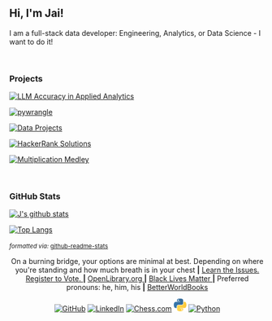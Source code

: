 <h2> Hi, I'm Jai! </h2>

I am a full-stack data developer: Engineering, Analytics, or Data Science - I want to do it!


<br/>


<h3> Projects </h3>

[![LLM Accuracy in Applied Analytics](https://github-readme-stats.vercel.app/api/pin/?username=jaimiles23&repo=LLMAnalyticsAccuracy)](https://github.com/jaimiles23/LLMAnalyticsAccuracy)


[![pywrangle](https://github-readme-stats.vercel.app/api/pin/?username=jaimiles23&repo=pywrangle)](https://github.com/jaimiles23/pywrangle)

[![Data Projects](https://github-readme-stats.vercel.app/api/pin/?username=jaimiles23&repo=Data-Projects)](https://github.com/jaimiles23/Data-Projects)

[![HackerRank Solutions](https://github-readme-stats.vercel.app/api/pin/?username=jaimiles23&repo=HackerRank_Solutions)](https://github.com/jaimiles23/HackerRank_Solutions)

[![Multiplication Medley](https://github-readme-stats.vercel.app/api/pin/?username=jaimiles23&repo=Multiplication-Medley)](https://github.com/jaimiles23/Multiplication-Medley)


<br/>


<h3> GitHub Stats</h3>

[![J's github stats](https://github-readme-stats.vercel.app/api?username=jaimiles23)](https://github.com/anuraghazra/github-readme-stats)

[![Top Langs](https://github-readme-stats.vercel.app/api/top-langs/?username=jaimiles23)](https://github.com/anuraghazra/github-readme-stats)

<i><small>formatted via: </i><a href = "https://github.com/anuraghazra/github-readme-stats">github-readme-stats</a></small>

<p align = "center">
On a burning bridge, your options are minimal at best. Depending on where you're standing and how much breath is in your chest
<b>|</b>    <a href = "https://www.ballotready.org/"> Learn the Issues. </a>
<a href = "https://vote.gov/"> Register to Vote. </a>
<b>|</b>    <a href = "https://openlibrary.org/"> OpenLibrary.org </a>
<b>|</b>    <a href = "https://blacklivesmatters.carrd.co/"> Black Lives Matter </a>
<b>|</b>    Preferred pronouns: he, him, his
<b>|</b>    <a href = "https://www.betterworldbooks.com/"> BetterWorldBooks </a>
</p>

<p align = "center">
    <a href = "https://github.com/jaimiles23"><img src="https://img.shields.io/github/followers/jaimiles23.svg?label=GitHub&style=social" alt="GitHub"></a>
	<a href = "https://www.linkedin.com/in/jaimiles"><img src="https://img.shields.io/badge/LinkedIn--_.svg?style=social&logo=linkedin" alt="LinkedIn"></a>  
    <a href = "https://www.chess.com/member/jaimiles23"><img src = "https://images.chesscomfiles.com/uploads/v1/images_users/tiny_mce/SamCopeland/phpmeXx6V.png" alt = "Chess.com" width = 25></a>  
    <a href = "https://www.python.org"><img src = "https://raw.githubusercontent.com/docker-library/docs/01c12653951b2fe592c1f93a13b4e289ada0e3a1/python/logo.png" alt = "Python" width = 25></a>
    <a href = "https://hacktoberfest.digitalocean.com/"><img src = "https://anchor.digitalocean.com/rs/113-DTN-266/images/Tree%20Badge.png" alt = "Python" width = 25></a>
</p>


<!--
NOTES:

https://nitratine.net/blog/post/github-badges/ to make badges.

NOTE: github stats not being centers by HTML code above ^^ Because implemented in markdown. 

-->

